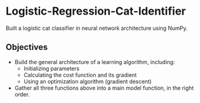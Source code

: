 # Logistic-Regression-Cat-Identifier
Built a logistic cat classifier in neural network architecture using NumPy.

## Objectives
- Build the general architecture of a learning algorithm, including:
    - Initializing parameters
    - Calculating the cost function and its gradient
    - Using an optimization algorithm (gradient descent) 
- Gather all three functions above into a main model function, in the right order.
